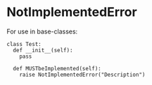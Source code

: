 # NotImplementedError
For use in base-classes:
```
class Test:
  def __init__(self):
    pass
  
  def MUSTbeImplemented(self):
    raise NotImplementedError("Description")
```

